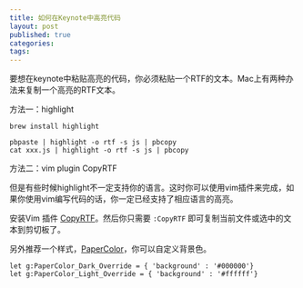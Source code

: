 ```yaml
---
title: 如何在Keynote中高亮代码
layout: post
published: true
categories: 
tags: 
---
```


要想在keynote中粘贴高亮的代码，你必须粘贴一个RTF的文本。Mac上有两种办法来复制一个高亮的RTF文本。

方法一：highlight
```
brew install highlight 

pbpaste | highlight -o rtf -s js | pbcopy
cat xxx.js | highlight -o rtf -s js | pbcopy
```

方法二：vim plugin CopyRTF

但是有些时候highlight不一定支持你的语言。这时你可以使用vim插件来完成，如果你使用vim编写代码的话，你一定已经支持了相应语言的高亮。

安装Vim 插件 [CopyRTF](https://github.com/zerowidth/vim-copy-as-rtf)。然后你只需要 `:CopyRTF` 即可复制当前文件或选中的文本到剪切板了。

另外推荐一个样式，[PaperColor](https://github.com/NLKNguyen/papercolor-theme)，你可以自定义背景色。

```
let g:PaperColor_Dark_Override = { 'background' : '#000000'}
let g:PaperColor_Light_Override = { 'background' : '#ffffff'}
```
